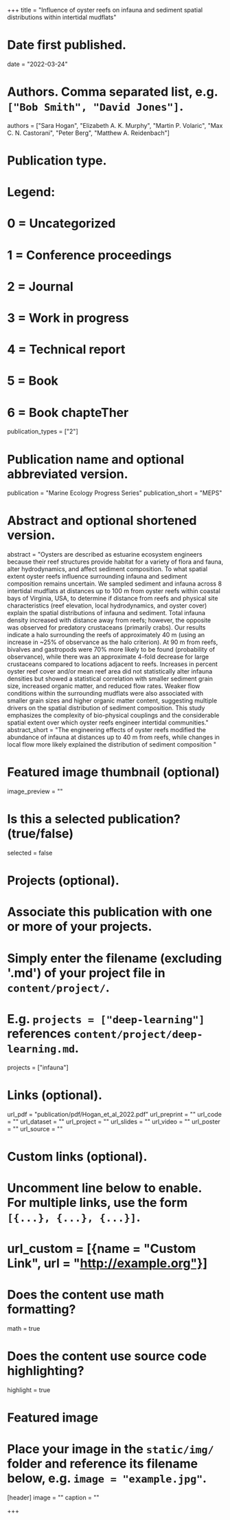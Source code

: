 +++
title = "Influence of oyster reefs on infauna and sediment spatial distributions within intertidal mudflats"

# Date first published.
date = "2022-03-24"

# Authors. Comma separated list, e.g. `["Bob Smith", "David Jones"]`.
authors = ["Sara Hogan", "Elizabeth A. K. Murphy", "Martin P. Volaric", "Max C. N. Castorani", "Peter Berg", "Matthew A. Reidenbach"]

# Publication type.
# Legend:
# 0 = Uncategorized
# 1 = Conference proceedings
# 2 = Journal
# 3 = Work in progress
# 4 = Technical report
# 5 = Book
# 6 = Book chapteTher
publication_types = ["2"]

# Publication name and optional abbreviated version.
publication = "Marine Ecology Progress Series"
publication_short = "MEPS"

# Abstract and optional shortened version.
abstract = "Oysters are described as estuarine ecosystem engineers because their reef structures provide habitat for a variety of flora and fauna, alter hydrodynamics, and affect sediment composition. To what spatial extent oyster reefs influence surrounding infauna and sediment composition remains uncertain. We sampled sediment and infauna across 8 intertidal mudflats at distances up to 100 m from oyster reefs within coastal bays of Virginia, USA, to determine if distance from reefs and physical site characteristics (reef elevation, local hydrodynamics, and oyster cover) explain the spatial distributions of infauna and sediment. Total infauna density increased with distance away from reefs; however, the opposite was observed for predatory crustaceans (primarily crabs). Our results indicate a halo surrounding the reefs of approximately 40 m (using an increase in ~25% of observance as the halo criterion). At 90 m from reefs, bivalves and gastropods were 70% more likely to be found (probability of observance), while there was an approximate 4-fold decrease for large crustaceans compared to locations adjacent to reefs. Increases in percent oyster reef cover and/or mean reef area did not statistically alter infauna densities but showed a statistical correlation with smaller sediment grain size, increased organic matter, and reduced flow rates. Weaker flow conditions within the surrounding mudflats were also associated with smaller grain sizes and higher organic matter content, suggesting multiple drivers on the spatial distribution of sediment composition. This study emphasizes the complexity of bio-physical couplings and the considerable spatial extent over which oyster reefs engineer intertidal communities."
abstract_short = "The engineering effects of oyster reefs modified the abundance of infauna at distances up to 40 m from reefs, while changes in local flow more likely explained the distribution of sediment composition "

# Featured image thumbnail (optional)
image_preview = ""

# Is this a selected publication? (true/false)
selected = false

# Projects (optional).
#   Associate this publication with one or more of your projects.
#   Simply enter the filename (excluding '.md') of your project file in `content/project/`.
#   E.g. `projects = ["deep-learning"]` references `content/project/deep-learning.md`.
projects = ["infauna"]

# Links (optional).
url_pdf = "publication/pdf/Hogan_et_al_2022.pdf"
url_preprint = ""
url_code = ""
url_dataset = ""
url_project = ""
url_slides = ""
url_video = ""
url_poster = ""
url_source = ""

# Custom links (optional).
#   Uncomment line below to enable. For multiple links, use the form `[{...}, {...}, {...}]`.
# url_custom = [{name = "Custom Link", url = "http://example.org"}]

# Does the content use math formatting?
math = true

# Does the content use source code highlighting?
highlight = true

# Featured image
# Place your image in the `static/img/` folder and reference its filename below, e.g. `image = "example.jpg"`.
[header]
image = ""
caption = ""

+++
